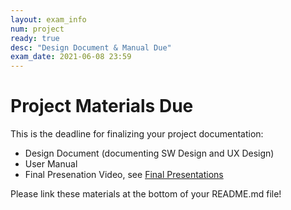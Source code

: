 ```yaml
---
layout: exam_info
num: project
ready: true
desc: "Design Document & Manual Due"
exam_date: 2021-06-08 23:59
---
```


# Project Materials Due

This is the deadline for finalizing your project documentation:
* Design Document (documenting SW Design and UX Design)
* User Manual
* Final Presenation Video, see [Final Presentations](https://ucsb-cs148.github.io/s21/exam/project_presentations/)

Please link these materials at the bottom of your README.md file!

